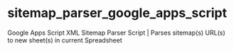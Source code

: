 # sitemap_parser_google_apps_script
Google Apps Script XML Sitemap Parser Script | Parses sitemap(s) URL(s) to new sheet(s) in current Spreadsheet
